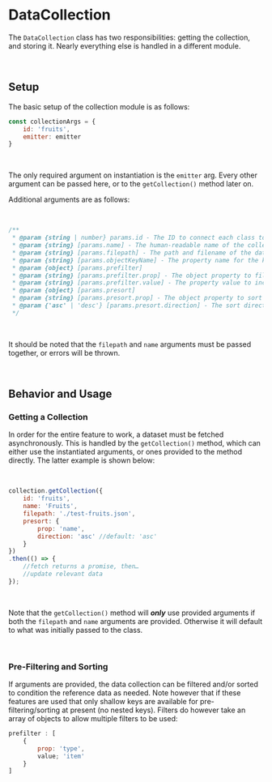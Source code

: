 # DataCollection
The `DataCollection` class has two responsibilities: getting the collection, and storing it. Nearly everything else is handled in a different module.


<br>


## Setup
The basic setup of the collection module is as follows:

```javascript
const collectionArgs = {
	id: 'fruits',
	emitter: emitter
}
```

<br> 


The only required argument on instantiation is the `emitter` arg. Every other argument can be passed here, or to the `getCollection()` method later on. 

Additional arguments are as follows:

<br>

```javascript
/**
 * @param {string | number} params.id - The ID to connect each class together.
 * @param {string} [params.name] - The human-readable name of the collection (akin to aria-label or name attribute).
 * @param {string} [params.filepath] - The path and filename of the data needed.
 * @param {string} [params.objectKeyName] - The property name for the key that will store the object property key. When the JSON is an object of objects (not an array of objects).
 * @param {object} [params.prefilter]
 * @param {string} [params.prefilter.prop] - The object property to filter by.
 * @param {string} [params.prefilter.value] - The property value to include.
 * @param {object} [params.presort] 
 * @param {string} [params.presort.prop] - The object property to sort by.
 * @param {'asc' | 'desc'} [params.presort.direction] - The sort direction needed.
 */
```

<br>

It should be noted that the `filepath` and `name` arguments must be passed together, or errors will be thrown.

<br>

## Behavior and Usage
### Getting a Collection
In order for the entire feature to work, a dataset must be fetched asynchronously. This is handled by the `getCollection()` method, which can either use the instantiated arguments, or ones provided to the method directly. The latter example is shown below:

<br>

```javascript
collection.getCollection({
	id: 'fruits',
	name: 'Fruits',
	filepath: './test-fruits.json',
	presort: {
		prop: 'name',
		direction: 'asc' //default: 'asc'
	}
})
.then(() => {
	//fetch returns a promise, then…
	//update relevant data
});
```

<br>

Note that the `getCollection()` method will ***only*** use provided arguments if both the `filepath` and `name` arguments are provided. Otherwise it will default to what was initially passed to the class. 

<br> 

### Pre-Filtering and Sorting
If arguments are provided, the data collection can be filtered and/or sorted to condition the reference data as needed. Note however that if these features are used that only shallow keys are available for pre-filtering/sorting at present (no nested keys). Filters do however take an array of objects to allow multiple filters to be used:

```javascript
prefilter : [
	{
		prop: 'type',
		value; 'item'
	}
]
```